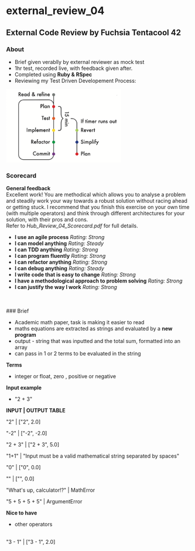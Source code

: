 # external_review_04

## External Code Review by Fuchsia Tentacool 42 ##

### About
- Brief given verablly by external reviewer as mock test
- 1hr test, recorded live, with feedback given after.
- Completed using **Ruby & RSpec**
- Reviewing my Test Driven Developement Process:<br>
<img src="./images/process_outline.png" alt="TDD Process diagram" height="200" />


### Scorecard
**General feedback**<br>
Excellent work! You are methodical which allows you to analyse a problem and steadily work your way towards a robust solution without racing ahead or getting stuck. I recommend that you finish this exercise on your own time (with multiple operators) and think through different architectures for your solution, with their pros and cons.<br>
Refer to _Hub_Review_04_Scorecard.pdf_ for full details.
<br>
- **I use an agile process** _Rating: Strong_
- **I can model anything** _Rating: Steady_
- **I can TDD anything** _Rating: Strong_
- **I can program fluently** _Rating: Strong_
- **I can refactor anything** _Rating: Strong_
- **I can debug anything** _Rating: Steady_
- **I write code that is easy to change** _Rating: Strong_
- **I have a methodological approach to problem solving** _Rating: Strong_
- **I can justify the way I work** _Rating: Strong_
<br>
<br>
### Brief

- Academic math paper, task is making it easier to read
- maths equations are extracted as strings and evaluated by a **new program**
- output - string that was inputted and the total sum, formatted into an array
- can pass in 1 or 2 terms to be evaluated in the string

**Terms**
- integer or float, zero , positive or negative

**Input example**
- "2 + 3"


**INPUT | OUTPUT TABLE**

"2" | ["2", 2.0]<br>

"-2" | ["-2", -2.0]<br>

"2 + 3" | ["2 + 3", 5.0]<br>

"1+1" | "Input must be a valid mathematical string separated by spaces"<br>

"0" | ["0", 0.0]<br>

"" | ["", 0.0]<br>

"What's up, calculator!?" | MathError <br>

"5 + 5 + 5 + 5" | ArgumentError <br>


**Nice to have**

- other operators
<br>
"3 - 1" | ["3 - 1", 2.0]